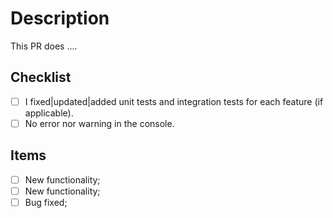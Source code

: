 # Description
This PR does ....

## Checklist
- [ ] I fixed|updated|added unit tests and integration tests for each feature (if applicable).
- [ ] No error nor warning in the console.

## Items
- [ ] New functionality;
- [ ] New functionality;
- [ ] Bug fixed;